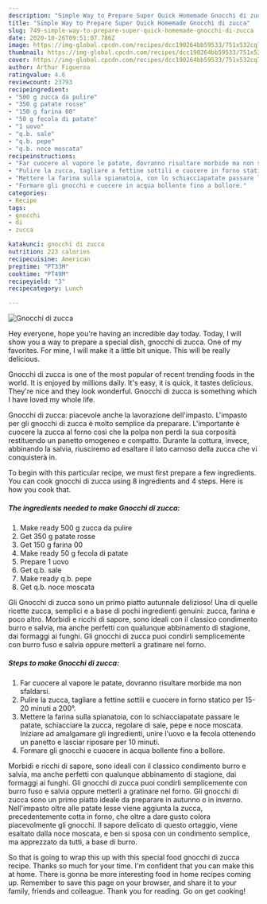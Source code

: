 ```yaml
---
description: "Simple Way to Prepare Super Quick Homemade Gnocchi di zucca"
title: "Simple Way to Prepare Super Quick Homemade Gnocchi di zucca"
slug: 749-simple-way-to-prepare-super-quick-homemade-gnocchi-di-zucca
date: 2020-10-26T09:51:07.786Z
image: https://img-global.cpcdn.com/recipes/dcc190264bb59533/751x532cq70/gnocchi-di-zucca-recipe-main-photo.jpg
thumbnail: https://img-global.cpcdn.com/recipes/dcc190264bb59533/751x532cq70/gnocchi-di-zucca-recipe-main-photo.jpg
cover: https://img-global.cpcdn.com/recipes/dcc190264bb59533/751x532cq70/gnocchi-di-zucca-recipe-main-photo.jpg
author: Arthur Figueroa
ratingvalue: 4.6
reviewcount: 23793
recipeingredient:
- "500 g zucca da pulire"
- "350 g patate rosse"
- "150 g farina 00"
- "50 g fecola di patate"
- "1 uovo"
- "q.b. sale"
- "q.b. pepe"
- "q.b. noce moscata"
recipeinstructions:
- "Far cuocere al vapore le patate, dovranno risultare morbide ma non sfaldarsi."
- "Pulire la zucca, tagliare a fettine sottili e cuocere in forno statico per 15-20 minuti a 200°."
- "Mettere la farina sulla spianatoia, con lo schiacciapatate passare le patate, schiacciare la zucca, regolare di sale, pepe e noce moscata. Iniziare ad amalgamare gli ingredienti, unire l&#39;uovo e la fecola ottenendo un panetto e lasciar riposare per 10 minuti."
- "Formare gli gnocchi e cuocere in acqua bollente fino a bollore."
categories:
- Recipe
tags:
- gnocchi
- di
- zucca

katakunci: gnocchi di zucca 
nutrition: 223 calories
recipecuisine: American
preptime: "PT33M"
cooktime: "PT49M"
recipeyield: "3"
recipecategory: Lunch

---
```



![Gnocchi di zucca](https://img-global.cpcdn.com/recipes/dcc190264bb59533/751x532cq70/gnocchi-di-zucca-recipe-main-photo.jpg)

Hey everyone, hope you're having an incredible day today. Today, I will show you a way to prepare a special dish, gnocchi di zucca. One of my favorites. For mine, I will make it a little bit unique. This will be really delicious.

Gnocchi di zucca is one of the most popular of recent trending foods in the world. It is enjoyed by millions daily. It's easy, it is quick, it tastes delicious. They're nice and they look wonderful. Gnocchi di zucca is something which I have loved my whole life.

Gnocchi di zucca: piacevole anche la lavorazione dell&#39;impasto. L&#39;impasto per gli gnocchi di zucca è molto semplice da preparare. L&#39;importante è cuocere la zucca al forno così che la polpa non perdi la sua corposità restituendo un panetto omogeneo e compatto. Durante la cottura, invece, abbinando la salvia, riusciremo ad esaltare il lato carnoso della zucca che vi conquisterà in.


To begin with this particular recipe, we must first prepare a few ingredients. You can cook gnocchi di zucca using 8 ingredients and 4 steps. Here is how you cook that.

<!--inarticleads1-->

##### The ingredients needed to make Gnocchi di zucca:

1. Make ready 500 g zucca da pulire
1. Get 350 g patate rosse
1. Get 150 g farina 00
1. Make ready 50 g fecola di patate
1. Prepare 1 uovo
1. Get q.b. sale
1. Make ready q.b. pepe
1. Get q.b. noce moscata


Gli Gnocchi di zucca sono un primo piatto autunnale delizioso! Una di quelle ricette zucca, semplici e a base di pochi ingredienti genuini: zucca, farina e poco altro. Morbidi e ricchi di sapore, sono ideali con il classico condimento burro e salvia, ma anche perfetti con qualunque abbinamento di stagione, dai formaggi ai funghi. Gli gnocchi di zucca puoi condirli semplicemente con burro fuso e salvia oppure metterli a gratinare nel forno. 

<!--inarticleads2-->

##### Steps to make Gnocchi di zucca:

1. Far cuocere al vapore le patate, dovranno risultare morbide ma non sfaldarsi.
1. Pulire la zucca, tagliare a fettine sottili e cuocere in forno statico per 15-20 minuti a 200°.
1. Mettere la farina sulla spianatoia, con lo schiacciapatate passare le patate, schiacciare la zucca, regolare di sale, pepe e noce moscata. Iniziare ad amalgamare gli ingredienti, unire l&#39;uovo e la fecola ottenendo un panetto e lasciar riposare per 10 minuti.
1. Formare gli gnocchi e cuocere in acqua bollente fino a bollore.


Morbidi e ricchi di sapore, sono ideali con il classico condimento burro e salvia, ma anche perfetti con qualunque abbinamento di stagione, dai formaggi ai funghi. Gli gnocchi di zucca puoi condirli semplicemente con burro fuso e salvia oppure metterli a gratinare nel forno. Gli gnocchi di zucca sono un primo piatto ideale da preparare in autunno o in inverno. Nell&#39;impasto oltre alle patate lesse viene aggiunta la zucca, precedentemente cotta in forno, che oltre a dare gusto colora piacevolmente gli gnocchi. Il sapore delicato di questo ortaggio, viene esaltato dalla noce moscata, e ben si sposa con un condimento semplice, ma apprezzato da tutti, a base di burro. 

So that is going to wrap this up with this special food gnocchi di zucca recipe. Thanks so much for your time. I'm confident that you can make this at home. There is gonna be more interesting food in home recipes coming up. Remember to save this page on your browser, and share it to your family, friends and colleague. Thank you for reading. Go on get cooking!
